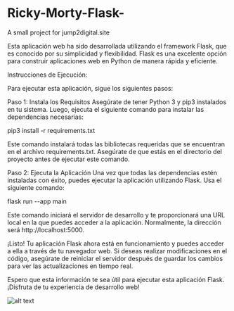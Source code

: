 # Ricky-Morty-Flask-
A small project for  jump2digital.site

Esta aplicación web ha sido desarrollada utilizando el framework Flask, que es conocido por su simplicidad y flexibilidad. Flask es una excelente opción para construir aplicaciones web en Python de manera rápida y eficiente.

Instrucciones de Ejecución:

Para ejecutar esta aplicación, sigue los siguientes pasos:

Paso 1: Instala los Requisitos
Asegúrate de tener Python 3 y pip3 instalados en tu sistema. Luego, ejecuta el siguiente comando para instalar las dependencias necesarias:

pip3 install -r requirements.txt

Este comando instalará todas las bibliotecas requeridas que se encuentran en el archivo requirements.txt. Asegúrate de que estás en el directorio del proyecto antes de ejecutar este comando.

Paso 2: Ejecuta la Aplicación
Una vez que todas las dependencias estén instaladas con éxito, puedes ejecutar la aplicación utilizando Flask. Usa el siguiente comando:

flask run --app main

Este comando iniciará el servidor de desarrollo y te proporcionará una URL local en la que puedes acceder a la aplicación. Normalmente, la dirección será http://localhost:5000.

¡Listo! Tu aplicación Flask ahora está en funcionamiento y puedes acceder a ella a través de tu navegador web. Si deseas realizar modificaciones en el código, asegúrate de reiniciar el servidor después de guardar los cambios para ver las actualizaciones en tiempo real.

Espero que esta información te sea útil para ejecutar esta aplicación Flask. ¡Disfruta de tu experiencia de desarrollo web!

![alt text]([http://url/to/img.png](https://i.ibb.co/2yKptSC/Captura-de-pantalla-de-2023-11-05-22-10-48.png)https://i.ibb.co/2yKptSC/Captura-de-pantalla-de-2023-11-05-22-10-48.png)
